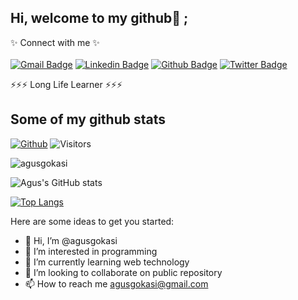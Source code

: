 ## Hi, welcome to my github👋 ;
✨ Connect with me ✨ <br> <br>
[![Gmail Badge](https://img.shields.io/badge/-agusgokasi@gmail.com-c14438?style=flat&logo=Gmail&logoColor=white&link=mailto:agusgokasi@gmail.com)](mailto:agusgokasi@gmail.com) 
[![Linkedin Badge](https://img.shields.io/badge/-agusgokasi?style=flat&logo=Linkedin&logoColor=white&link=https://www.linkedin.com/in/agusgokasi/)](https://www.linkedin.com/in/agusgokasi/) 
[![Github Badge](https://img.shields.io/badge/-agusgokasi-grey?style=flat&logo=github&logoColor=white&link=https://github.com/agusgokasi/)](https://www.github.com/agusgokasi/) [![Twitter Badge](https://img.shields.io/badge/-agusgokasi?style=flat&logo=twitter&logoColor=white&link=https://twitter.com/agusgokasi/)](https://www.twitter.com/agusgokasi/) <p align='left'>⚡⚡⚡ Long Life Learner ⚡⚡⚡ </p> 
## Some of my github stats
[![Github](https://img.shields.io/github/followers/agusgokasi?label=Followers&logo=Github)](https://github.com/agusgokasi)
![Visitors](https://visitor-badge.laobi.icu/badge?page_id=agusgokasi)
<p align=left> <img src=https://komarev.com/ghpvc/?username=agusgokasi alt=agusgokasi /> </p>

<!-- [![Agus's GitHub stats](https://github-readme-stats.vercel.app/api?username=agusgokasi)](https://github.com/agusgokasi/github-readme-stats) -->

<!-- ![Agus's GitHub stats](https://github-readme-stats.vercel.app/api?username=agusgokasi&count_private=true&include_all_commits=true) -->

<!-- ![Agus's GitHub stats](https://github-readme-stats.vercel.app/api?username=agusgokasi&show_icons=true) -->

![Agus's GitHub stats](https://github-readme-stats.vercel.app/api?username=agusgokasi&count_private=true&include_all_commits=true&show_icons=true&theme=radical)

[![Top Langs](https://github-readme-stats.vercel.app/api/top-langs/?username=agusgokasi&show_icons=true&theme=radical)](https://github.com/agusgokasi/github-readme-stats)

<!-- [![Top Langs](https://github-readme-stats.vercel.app/api/top-langs/?username=agusgokasi&layout=compact)](https://github.com/agusgokasi/github-readme-stats) -->

Here are some ideas to get you started:


- 👋 Hi, I’m @agusgokasi
- 👀 I’m interested in programming
- 🌱 I’m currently learning web technology
- 💞️ I’m looking to collaborate on public repository
- 📫 How to reach me agusgokasi@gmail.com

<!---
agusgokasi/agusgokasi is a ✨ special ✨ repository because its `README.md` (this file) appears on your GitHub profile.
You can click the Preview link to take a look at your changes.
--->
